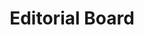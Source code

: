 ---
author-id: 00-edboard
title: Editorial Board
bio-small: "To dazzle you with our awesomeness is not our aim, but merely a side-effect."
bio-large: "A a ragtag group of dreamers, idealists, rebels, and literary enthusiasts whose eagerness to see changes in the world is not yet jaded. Hence we set out to bring forth 'The Articulate' into this world. Take a seat and enjoy."
avatar: assets/images/f.svg
twitter:
instagram:
---